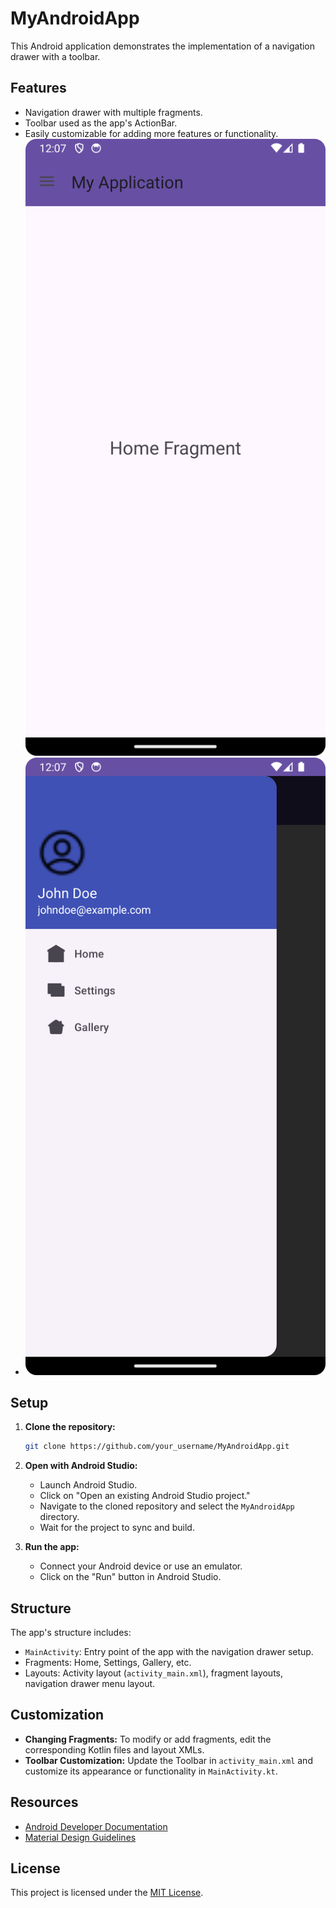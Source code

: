 # MyAndroidApp

This Android application demonstrates the implementation of a navigation drawer with a toolbar.

## Features

- Navigation drawer with multiple fragments.
- Toolbar used as the app's ActionBar.
- Easily customizable for adding more features or functionality.
![home](s1.png)
- ![nav](s2.png)
## Setup

1. **Clone the repository:**

    ```bash
    git clone https://github.com/your_username/MyAndroidApp.git
    ```

2. **Open with Android Studio:**

    - Launch Android Studio.
    - Click on "Open an existing Android Studio project."
    - Navigate to the cloned repository and select the `MyAndroidApp` directory.
    - Wait for the project to sync and build.

3. **Run the app:**

    - Connect your Android device or use an emulator.
    - Click on the "Run" button in Android Studio.

## Structure

The app's structure includes:

- `MainActivity`: Entry point of the app with the navigation drawer setup.
- Fragments: Home, Settings, Gallery, etc.
- Layouts: Activity layout (`activity_main.xml`), fragment layouts, navigation drawer menu layout.

## Customization

- **Changing Fragments:** To modify or add fragments, edit the corresponding Kotlin files and layout XMLs.
- **Toolbar Customization:** Update the Toolbar in `activity_main.xml` and customize its appearance or functionality in `MainActivity.kt`.

## Resources

- [Android Developer Documentation](https://developer.android.com/docs)
- [Material Design Guidelines](https://material.io/design)

## License

This project is licensed under the [MIT License](LICENSE).
